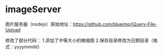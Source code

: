 # imageServer
图片服务器（nodejs）原始地址：https://github.com/blueimp/jQuery-File-Upload

修改了部分代码：
1.添加了中等大小的微缩图
2.保存目录修改为日期目录（格式：yyyymmdd）
